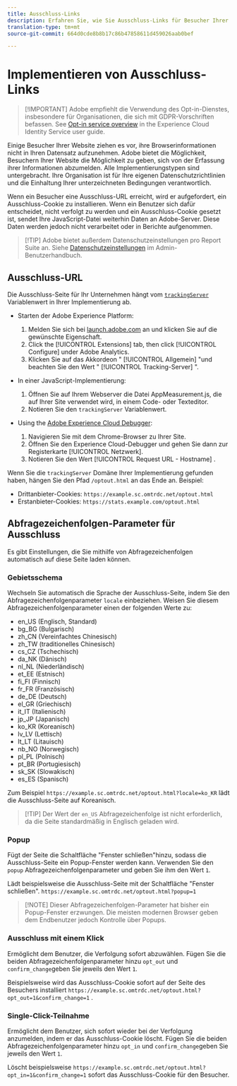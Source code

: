 ```yaml
---
title: Ausschluss-Links
description: Erfahren Sie, wie Sie Ausschluss-Links für Besucher Ihrer Site implementieren.
translation-type: tm+mt
source-git-commit: 664d0cde8b8b17c86b47858611d459026aab0bef

---
```



# Implementieren von Ausschluss-Links

> [!IMPORTANT] Adobe empfiehlt die Verwendung des Opt-in-Dienstes, insbesondere für Organisationen, die sich mit GDPR-Vorschriften befassen. See [Opt-in service overview](https://docs.adobe.com/content/help/en/id-service/using/implementation/opt-in-service/optin-overview.html) in the Experience Cloud Identity Service user guide.

Einige Besucher Ihrer Website ziehen es vor, ihre Browserinformationen nicht in Ihren Datensatz aufzunehmen. Adobe bietet die Möglichkeit, Besuchern Ihrer Website die Möglichkeit zu geben, sich von der Erfassung ihrer Informationen abzumelden. Alle Implementierungstypen sind untergebracht. Ihre Organisation ist für Ihre eigenen Datenschutzrichtlinien und die Einhaltung Ihrer unterzeichneten Bedingungen verantwortlich.

Wenn ein Besucher eine Ausschluss-URL erreicht, wird er aufgefordert, ein Ausschluss-Cookie zu installieren. Wenn ein Benutzer sich dafür entscheidet, nicht verfolgt zu werden und ein Ausschluss-Cookie gesetzt ist, sendet Ihre JavaScript-Datei weiterhin Daten an Adobe-Server. Diese Daten werden jedoch nicht verarbeitet oder in Berichte aufgenommen.

> [!TIP] Adobe bietet außerdem Datenschutzeinstellungen pro Report Suite an. Siehe [Datenschutzeinstellungen](../../admin/admin/privacy-settings.md) im Admin-Benutzerhandbuch.

## Ausschluss-URL

Die Ausschluss-Seite für Ihr Unternehmen hängt vom [`trackingServer`](../vars/config-vars/trackingserver.md) Variablenwert in Ihrer Implementierung ab.

* Starten der Adobe Experience Platform:
   1. Melden Sie sich bei [launch.adobe.com](https://launch.adobe.com) an und klicken Sie auf die gewünschte Eigenschaft.
   2. Click the [!UICONTROL Extensions] tab, then click [!UICONTROL Configure] under Adobe Analytics.
   3. Klicken Sie auf das Akkordeon &quot; [!UICONTROL Allgemein] &quot;und beachten Sie den Wert &quot; [!UICONTROL Tracking-Server] &quot;.

* In einer JavaScript-Implementierung:
   1. Öffnen Sie auf Ihrem Webserver die Datei AppMeasurement.js, die auf Ihrer Site verwendet wird, in einem Code- oder Texteditor.
   2. Notieren Sie den `trackingServer` Variablenwert.

* Using the [Adobe Experience Cloud Debugger](https://docs.adobe.com/content/help/en/debugger/using/experience-cloud-debugger.html):
   1. Navigieren Sie mit dem Chrome-Browser zu Ihrer Site.
   2. Öffnen Sie den Experience Cloud-Debugger und gehen Sie dann zur Registerkarte [!UICONTROL Netzwerk].
   3. Notieren Sie den Wert [!UICONTROL Request URL - Hostname] .

Wenn Sie die `trackingServer` Domäne Ihrer Implementierung gefunden haben, hängen Sie den Pfad `/optout.html` an das Ende an. Beispiel:

* Drittanbieter-Cookies: `https://example.sc.omtrdc.net/optout.html`
* Erstanbieter-Cookies: `https://stats.example.com/optout.html`

## Abfragezeichenfolgen-Parameter für Ausschluss

Es gibt Einstellungen, die Sie mithilfe von Abfragezeichenfolgen automatisch auf diese Seite laden können.

### Gebietsschema

Wechseln Sie automatisch die Sprache der Ausschluss-Seite, indem Sie den Abfragezeichenfolgenparameter `locale` einbeziehen. Weisen Sie diesem Abfragezeichenfolgenparameter einen der folgenden Werte zu:

* en_US (Englisch, Standard)
* bg_BG (Bulgarisch)
* zh_CN (Vereinfachtes Chinesisch)
* zh_TW (traditionelles Chinesisch)
* cs_CZ (Tschechisch)
* da_NK (Dänisch)
* nl_NL (Niederländisch)
* et_EE (Estnisch)
* fi_FI (Finnisch)
* fr_FR (Französisch)
* de_DE (Deutsch)
* el_GR (Griechisch)
* it_IT (Italienisch)
* jp_JP (Japanisch)
* ko_KR (Koreanisch)
* lv_LV (Lettisch)
* lt_LT (Litauisch)
* nb_NO (Norwegisch)
* pl_PL (Polnisch)
* pt_BR (Portugiesisch)
* sk_SK (Slowakisch)
* es_ES (Spanisch)

Zum Beispiel `https://example.sc.omtrdc.net/optout.html?locale=ko_KR` lädt die Ausschluss-Seite auf Koreanisch.

> [!TIP] Der Wert der `en_US` Abfragezeichenfolge ist nicht erforderlich, da die Seite standardmäßig in Englisch geladen wird.

### Popup

Fügt der Seite die Schaltfläche &quot;Fenster schließen&quot;hinzu, sodass die Ausschluss-Seite ein Popup-Fenster werden kann. Verwenden Sie den `popup` Abfragezeichenfolgenparameter und geben Sie ihm den Wert `1`.

Lädt beispielsweise die Ausschluss-Seite mit der Schaltfläche &quot;Fenster schließen&quot;. `https://example.sc.omtrdc.net/optout.html?popup=1`

> [!NOTE] Dieser Abfragezeichenfolgen-Parameter hat bisher ein Popup-Fenster erzwungen. Die meisten modernen Browser geben dem Endbenutzer jedoch Kontrolle über Popups.

### Ausschluss mit einem Klick

Ermöglicht dem Benutzer, die Verfolgung sofort abzuwählen. Fügen Sie die beiden Abfragezeichenfolgenparameter hinzu `opt_out` und `confirm_change`geben Sie jeweils den Wert `1`.

Beispielsweise wird das Ausschluss-Cookie sofort auf der Seite des Besuchers installiert `https://example.sc.omtrdc.net/optout.html?opt_out=1&confirm_change=1` .

### Single-Click-Teilnahme

Ermöglicht dem Benutzer, sich sofort wieder bei der Verfolgung anzumelden, indem er das Ausschluss-Cookie löscht. Fügen Sie die beiden Abfragezeichenfolgenparameter hinzu `opt_in` und `confirm_change`geben Sie jeweils den Wert `1`.

Löscht beispielsweise `https://example.sc.omtrdc.net/optout.html?opt_in=1&confirm_change=1` sofort das Ausschluss-Cookie für den Besucher.
